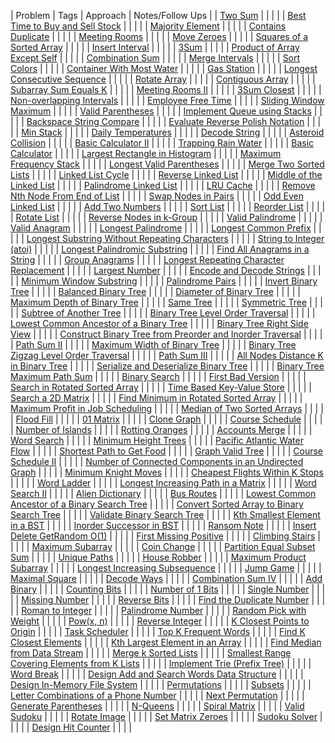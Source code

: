 
| Problem                                        | Tags         | Approach | Notes/Follow Ups |
| [Two Sum](https://leetcode.com/problems/two-sum) | | | |
| [Best Time to Buy and Sell Stock](https://leetcode.com/problems/best-time-to-buy-and-sell-stock) | | | |
| [Majority Element](https://leetcode.com/problems/majority-element) | | | |
| [Contains Duplicate](https://leetcode.com/problems/contains-duplicate) | | | |
| [Meeting Rooms](https://leetcode.com/problems/meeting-rooms) | | | |
| [Move Zeroes](https://leetcode.com/problems/move-zeroes) | | | |
| [Squares of a Sorted Array](https://leetcode.com/problems/squares-of-a-sorted-array) | | | |
| [Insert Interval](https://leetcode.com/problems/insert-interval) | | | |
| [3Sum](https://leetcode.com/problems/3sum) | | | |
| [Product of Array Except Self](https://leetcode.com/problems/product-of-array-except-self) | | | |
| [Combination Sum](https://leetcode.com/problems/combination-sum) | | | |
| [Merge Intervals](https://leetcode.com/problems/merge-intervals) | | | |
| [Sort Colors](https://leetcode.com/problems/sort-colors) | | | |
| [Container With Most Water](https://leetcode.com/problems/container-with-most-water) | | | |
| [Gas Station](https://leetcode.com/problems/gas-station) | | | |
| [Longest Consecutive Sequence](https://leetcode.com/problems/longest-consecutive-sequence) | | | |
| [Rotate Array](https://leetcode.com/problems/rotate-array) | | | |
| [Contiguous Array](https://leetcode.com/problems/contiguous-array) | | | |
| [Subarray Sum Equals K](https://leetcode.com/problems/subarray-sum-equals-k) | | | |
| [Meeting Rooms II](https://leetcode.com/problems/meeting-rooms-ii) | | | |
| [3Sum Closest](https://leetcode.com/problems/3sum-closest) | | | |
| [Non-overlapping Intervals](https://leetcode.com/problems/non-overlapping-intervals) | | | |
| [Employee Free Time](https://leetcode.com/problems/employee-free-time) | | | |
| [Sliding Window Maximum](https://leetcode.com/problems/sliding-window-maximum) | | | |
| [Valid Parentheses](https://leetcode.com/problems/valid-parentheses) | | | |
| [Implement Queue using Stacks](https://leetcode.com/problems/implement-queue-using-stacks) | | | |
| [Backspace String Compare](https://leetcode.com/problems/backspace-string-compare) | | | |
| [Evaluate Reverse Polish Notation](https://leetcode.com/problems/evaluate-reverse-polish-notation) | | | |
| [Min Stack](https://leetcode.com/problems/min-stack) | | | |
| [Daily Temperatures](https://leetcode.com/problems/daily-temperatures) | | | |
| [Decode String](https://leetcode.com/problems/decode-string) | | | |
| [Asteroid Collision](https://leetcode.com/problems/asteroid-collision) | | | |
| [Basic Calculator II](https://leetcode.com/problems/basic-calculator-ii) | | | |
| [Trapping Rain Water](https://leetcode.com/problems/trapping-rain-water) | | | |
| [Basic Calculator](https://leetcode.com/problems/basic-calculator) | | | |
| [Largest Rectangle in Histogram](https://leetcode.com/problems/largest-rectangle-in-histogram) | | | |
| [Maximum Frequency Stack](https://leetcode.com/problems/maximum-frequency-stack) | | | |
| [Longest Valid Parentheses](https://leetcode.com/problems/longest-valid-parentheses) | | | |
| [Merge Two Sorted Lists](https://leetcode.com/problems/merge-two-sorted-lists) | | | |
| [Linked List Cycle](https://leetcode.com/problems/linked-list-cycle) | | | |
| [Reverse Linked List](https://leetcode.com/problems/reverse-linked-list) | | | |
| [Middle of the Linked List](https://leetcode.com/problems/middle-of-the-linked-list) | | | |
| [Palindrome Linked List](https://leetcode.com/problems/palindrome-linked-list) | | | |
| [LRU Cache](https://leetcode.com/problems/lru-cache) | | | |
| [Remove Nth Node From End of List](https://leetcode.com/problems/remove-nth-node-from-end-of-list) | | | |
| [Swap Nodes in Pairs](https://leetcode.com/problems/swap-nodes-in-pairs) | | | |
| [Odd Even Linked List](https://leetcode.com/problems/odd-even-linked-list) | | | |
| [Add Two Numbers](https://leetcode.com/problems/add-two-numbers) | | | |
| [Sort List](https://leetcode.com/problems/sort-list) | | | |
| [Reorder List](https://leetcode.com/problems/reorder-list) | | | |
| [Rotate List](https://leetcode.com/problems/reorder-list) | | | |
| [Reverse Nodes in k-Group](https://leetcode.com/problems/reverse-nodes-in-k-group) | | | |
| [Valid Palindrome](https://leetcode.com/problems/valid-palindrome) | | | |
| [Valid Anagram](https://leetcode.com/problems/valid-anagram) | | | |
| [Longest Palindrome](https://leetcode.com/problems/longest-palindrome) | | | |
| [Longest Common Prefix](https://leetcode.com/problems/longest-common-prefix) | | | |
| [Longest Substring Without Repeating Characters](https://leetcode.com/problems/longest-substring-without-repeating-characters) | | | |
| [String to Integer (atoi)](https://leetcode.com/problems/string-to-integer-atoi) | | | |
| [Longest Palindromic Substring](https://leetcode.com/problems/longest-palindromic-substring) | | | |
| [Find All Anagrams in a String](https://leetcode.com/problems/find-all-anagrams-in-a-string) | | | |
| [Group Anagrams](https://leetcode.com/problems/group-anagrams) | | | |
| [Longest Repeating Character Replacement](https://leetcode.com/problems/longest-repeating-character-replacement) | | | |
| [Largest Number](https://leetcode.com/problems/largest-number) | | | |
| [Encode and Decode Strings](https://leetcode.com/problems/encode-and-decode-strings) | | | |
| [Minimum Window Substring](https://leetcode.com/problems/minimum-window-substring) | | | |
| [Palindrome Pairs](https://leetcode.com/problems/palindrome-pairs) | | | |
| [Invert Binary Tree](https://leetcode.com/problems/invert-binary-tree) | | | |
| [Balanced Binary Tree](https://leetcode.com/problems/balanced-binary-tree) | | | |
| [Diameter of Binary Tree](https://leetcode.com/problems/diameter-of-binary-tree) | | | |
| [Maximum Depth of Binary Tree](https://leetcode.com/problems/maximum-depth-of-binary-tree) | | | |
| [Same Tree](https://leetcode.com/problems/same-tree) | | | |
| [Symmetric Tree](https://leetcode.com/problems/symmetric-tree) | | | |
| [Subtree of Another Tree](https://leetcode.com/problems/subtree-of-another-tree) | | | |
| [Binary Tree Level Order Traversal](https://leetcode.com/problems/binary-tree-level-order-traversal) | | | |
| [Lowest Common Ancestor of a Binary Tree](https://leetcode.com/problems/lowest-common-ancestor-of-a-binary-tree) | | | |
| [Binary Tree Right Side View](https://leetcode.com/problems/binary-tree-right-side-view) | | | |
| [Construct Binary Tree from Preorder and Inorder Traversal](https://leetcode.com/problems/construct-binary-tree-from-preorder-and-inorder-traversal) | | | |
| [Path Sum II](https://leetcode.com/problems/path-sum-ii) | | | |
| [Maximum Width of Binary Tree](https://leetcode.com/problems/maximum-width-of-binary-tree) | | | |
| [Binary Tree Zigzag Level Order Traversal](https://leetcode.com/problems/binary-tree-zigzag-level-order-traversal) | | | |
| [Path Sum III](https://leetcode.com/problems/path-sum-iii) | | | |
| [All Nodes Distance K in Binary Tree](https://leetcode.com/problems/all-nodes-distance-k-in-binary-tree) | | | |
| [Serialize and Deserialize Binary Tree](https://leetcode.com/problems/serialize-and-deserialize-binary-tree) | | | |
| [Binary Tree Maximum Path Sum](https://leetcode.com/problems/binary-tree-maximum-path-sum) | | | |
| [Binary Search](https://leetcode.com/problems/binary-search) | | | |
| [First Bad Version](https://leetcode.com/problems/first-bad-version) | | | |
| [Search in Rotated Sorted Array](https://leetcode.com/problems/search-in-rotated-sorted-array) | | | |
| [Time Based Key-Value Store](https://leetcode.com/problems/time-based-key-value-store) | | | |
| [Search a 2D Matrix](https://leetcode.com/problems/search-a-2d-matrix) | | | |
| [Find Minimum in Rotated Sorted Array](https://leetcode.com/problems/find-minimum-in-rotated-sorted-array) | | | |
| [Maximum Profit in Job Scheduling](https://leetcode.com/problems/maximum-profit-in-job-scheduling) | | | |
| [Median of Two Sorted Arrays](https://leetcode.com/problems/median-of-two-sorted-arrays) | | | |
| [Flood Fill](https://leetcode.com/problems/flood-fill) | | | |
| [01 Matrix](https://leetcode.com/problems/01-matrix) | | | |
| [Clone Graph](https://leetcode.com/problems/clone-graph) | | | |
| [Course Schedule](https://leetcode.com/problems/course-schedule) | | | |
| [Number of Islands](https://leetcode.com/problems/number-of-islands) | | | |
| [Rotting Oranges](https://leetcode.com/problems/rotting-oranges) | | | |
| [Accounts Merge](https://leetcode.com/problems/accounts-merge) | | | |
| [Word Search](https://leetcode.com/problems/word-search) | | | |
| [Minimum Height Trees](https://leetcode.com/problems/minimum-height-trees) | | | |
| [Pacific Atlantic Water Flow](https://leetcode.com/problems/pacific-atlantic-water-flow) | | | |
| [Shortest Path to Get Food](https://leetcode.com/problems/shortest-path-to-get-food) | | | |
| [Graph Valid Tree](https://leetcode.com/problems/graph-valid-tree) | | | |
| [Course Schedule II](https://leetcode.com/problems/course-schedule-ii) | | | |
| [Number of Connected Components in an Undirected Graph](https://leetcode.com/problems/number-of-connected-components-in-an-undirected-graph) | | | |
| [Minimum Knight Moves](https://leetcode.com/problems/minimum-knight-moves) | | | |
| [Cheapest Flights Within K Stops](https://leetcode.com/problems/cheapest-flights-within-k-stops) | | | |
| [Word Ladder](https://leetcode.com/problems/word-ladder) | | | |
| [Longest Increasing Path in a Matrix](https://leetcode.com/problems/longest-increasing-path-in-a-matrix) | | | |
| [Word Search II](https://leetcode.com/problems/word-search-ii) | | | |
| [Alien Dictionary](https://leetcode.com/problems/alien-dictionary) | | | |
| [Bus Routes](https://leetcode.com/problems/bus-routes) | | | |
| [Lowest Common Ancestor of a Binary Search Tree](https://leetcode.com/problems/lowest-common-ancestor-of-a-binary-search-tree) | | | |
| [Convert Sorted Array to Binary Search Tree](https://leetcode.com/problems/convert-sorted-array-to-binary-search-tree) | | | |
| [Validate Binary Search Tree](https://leetcode.com/problems/validate-binary-search-tree) | | | |
| [Kth Smallest Element in a BST](https://leetcode.com/problems/kth-smallest-element-in-a-bst) | | | |
| [Inorder Successor in BST](https://leetcode.com/problems/inorder-successor-in-bst) | | | |
| [Ransom Note](https://leetcode.com/problems/ransom-note) | | | |
| [Insert Delete GetRandom O(1)](https://leetcode.com/problems/insert-delete-getrandom-o1) | | | |
| [First Missing Positive](https://leetcode.com/problems/first-missing-positive) | | | |
| [Climbing Stairs](https://leetcode.com/problems/climbing-stairs) | | | |
| [Maximum Subarray](https://leetcode.com/problems/maximum-subarray) | | | |
| [Coin Change](https://leetcode.com/problems/coin-change) | | | |
| [Partition Equal Subset Sum](https://leetcode.com/problems/partition-equal-subset-sum) | | | |
| [Unique Paths](https://leetcode.com/problems/unique-paths) | | | |
| [House Robber](https://leetcode.com/problems/house-robber) | | | |
| [Maximum Product Subarray](https://leetcode.com/problems/maximum-product-subarray) | | | |
| [Longest Increasing Subsequence](https://leetcode.com/problems/longest-increasing-subsequence) | | | |
| [Jump Game](https://leetcode.com/problems/jump-game) | | | |
| [Maximal Square](https://leetcode.com/problems/maximal-square) | | | |
| [Decode Ways](https://leetcode.com/problems/decode-ways) | | | |
| [Combination Sum IV](https://leetcode.com/problems/combination-sum-iv) | | | |
| [Add Binary](https://leetcode.com/problems/add-binary) | | | |
| [Counting Bits](https://leetcode.com/problems/counting-bits) | | | |
| [Number of 1 Bits](https://leetcode.com/problems/number-of-1-bits) | | | |
| [Single Number](https://leetcode.com/problems/single-number) | | | |
| [Missing Number](https://leetcode.com/problems/missing-number) | | | |
| [Reverse Bits](https://leetcode.com/problems/reverse-bits) | | | |
| [Find the Duplicate Number](https://leetcode.com/problems/find-the-duplicate-number) | | | |
| [Roman to Integer](https://leetcode.com/problems/roman-to-integer) | | | |
| [Palindrome Number](https://leetcode.com/problems/palindrome-number) | | | |
| [Random Pick with Weight](https://leetcode.com/problems/random-pick-with-weight) | | | |
| [Pow(x, n)](https://leetcode.com/problems/powx-n) | | | |
| [Reverse Integer](https://leetcode.com/problems/reverse-integer) | | | |
| [K Closest Points to Origin](https://leetcode.com/problems/k-closest-points-to-origin) | | | |
| [Task Scheduler](https://leetcode.com/problems/task-scheduler) | | | |
| [Top K Frequent Words](https://leetcode.com/problems/top-k-frequent-words) | | | |
| [Find K Closest Elements](https://leetcode.com/problems/find-k-closest-elements) | | | |
| [Kth Largest Element in an Array](https://leetcode.com/problems/kth-largest-element-in-an-array) | | | |
| [Find Median from Data Stream](https://leetcode.com/problems/find-median-from-data-stream) | | | |
| [Merge k Sorted Lists](https://leetcode.com/problems/merge-k-sorted-lists) | | | |
| [Smallest Range Covering Elements from K Lists](https://leetcode.com/problems/smallest-range-covering-elements-from-k-lists) | | | |
| [Implement Trie (Prefix Tree)](https://leetcode.com/problems/implement-trie-prefix-tree) | | | |
| [Word Break](https://leetcode.com/problems/word-break) | | | |
| [Design Add and Search Words Data Structure](https://leetcode.com/problems/design-add-and-search-words-data-structure) | | | |
| [Design In-Memory File System](https://leetcode.com/problems/design-in-memory-file-system) | | | |
| [Permutations](https://leetcode.com/problems/permutations) | | | |
| [Subsets](https://leetcode.com/problems/subsets) | | | |
| [Letter Combinations of a Phone Number](https://leetcode.com/problems/letter-combinations-of-a-phone-number) | | | |
| [Next Permutation](https://leetcode.com/problems/next-permutation) | | | |
| [Generate Parentheses](https://leetcode.com/problems/generate-parentheses) | | | |
| [N-Queens](https://leetcode.com/problems/n-queens) | | | |
| [Spiral Matrix](https://leetcode.com/problems/spiral-matrix) | | | |
| [Valid Sudoku](https://leetcode.com/problems/valid-sudoku) | | | |
| [Rotate Image](https://leetcode.com/problems/valid-sudoku) | | | |
| [Set Matrix Zeroes](https://leetcode.com/problems/set-matrix-zeroes) | | | |
| [Sudoku Solver](https://leetcode.com/problems/sudoku-solver) | | | |
| [Design Hit Counter](https://leetcode.com/problems/design-hit-counter) | | | |
